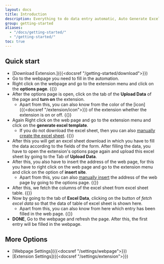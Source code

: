 ```yaml
---
layout: docs
title: Introduction
description: Everything to do data entry automatic, Auto Generate Excel, Auto Fill Form Fields, Auto Click Buttons, Run Custom Javascript, Store Entry Response
group: getting-started
aliases:
  - "/docs/getting-started/"
  - "/getting-started/"
toc: true
---
```


## Quick start

- [Download Extension.]({{<docsref "/getting-started/download">}})
- Go to the webpage you need to fill in the automation.
- Right click on the webpage and go to the extension menu and click on the **options page**. {{<img right-click-menu.png>}}
- After the options page is open, click on the tab of the **Upload Data** of the page and **turn on** the extension. 
  - Apart from this, you can also know from the color of the [icon]({{<docsref "/extension/icon">}}) of the extension whether the extension is on or off. {{<img extension-on.png>}}
- Again Right click on the web page and go to the extension menu and click on the **generate excel template**. 
  - If you do not download the excel sheet, then you can also [manually create the excel sheet](). {{<img right-click-menu2.png>}}
- After this you will get an excel sheet download in which you have to fill the data according to the fields of the form. After filling the data, you have to open the extension's options page again and upload this excel sheet by going to the Tab of **Upload Data**.
- After this, you also have to insert the address of the web page, for this you have to right click on the web page and go to the extension menu and click on the option of **insert site**.
  - Apart from this, you can also [manually insert]() the address of the web page by going to the options page. {{<img right-click-menu3.png>}}
- After this, we fetch the columns of the excel sheet from excel sheet table. {{<img fetch-excel-columns.png>}}
- Now by going to the tab of **Excel Data**, clicking on the button of *fetch excel data* so that the data of table of excel sheet is shown here.
  - Apart from this, you can also know from here which entry has been filled in the web page. {{<img fetch-excel-sheet-data.png>}}
- **DONE**, Go to the webpage and refresh the page. After this, the first entry will be filled in the webpage.


## More Options

- [Webpage Settings]({{<docsref "/settings/webpage">}})
- [Extension Settings]({{<docsref "/settings/extension">}})